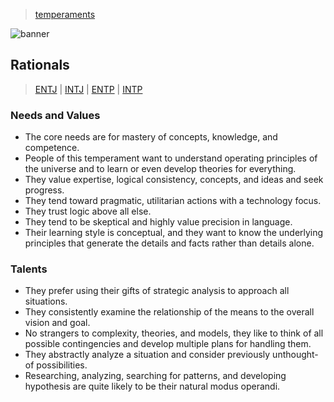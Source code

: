> [temperaments](../)

![banner](/mbti/photos/banner.png)

## Rationals
> [ENTJ](/mbti/types/entj) \|
> [INTJ](/mbti/types/intj) \|
> [ENTP](/mbti/types/entp) \|
> [INTP](/mbti/types/intp)

### Needs and Values

* The core needs are for mastery of concepts, knowledge, and competence.
* People of this temperament want to understand operating principles of the universe and to learn or even develop theories for everything.
* They value expertise, logical consistency, concepts, and ideas and seek progress.
* They tend toward pragmatic, utilitarian actions with a technology focus.
* They trust logic above all else.
* They tend to be skeptical and highly value precision in language.
* Their learning style is conceptual, and they want to know the underlying principles that generate the details and facts rather than details alone.

### Talents

* They prefer using their gifts of strategic analysis to approach all situations.
* They consistently examine the relationship of the means to the overall vision and goal.
* No strangers to complexity, theories, and models, they like to think of all possible contingencies and develop multiple plans for handling them.
* They abstractly analyze a situation and consider previously unthought-of possibilities.
* Researching, analyzing, searching for patterns, and developing hypothesis are quite likely to be their natural modus operandi.
